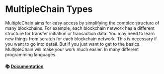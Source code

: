 # MultipleChain Types

MultipleChain aims for easy access by simplifying the complex structure of many blockchains. For example, each blockchain network has a different structure for transfer initiation or transaction data. You may need to learn new things from scratch for each blockchain network. This is necessary if you want to go into detail. But if you just want to get to the basics. MultipleChain will make your work much easier. In many different programming languages.

#### 📚 [Documentation](https://multiplechain.gitbook.io/multiplechain-docs)